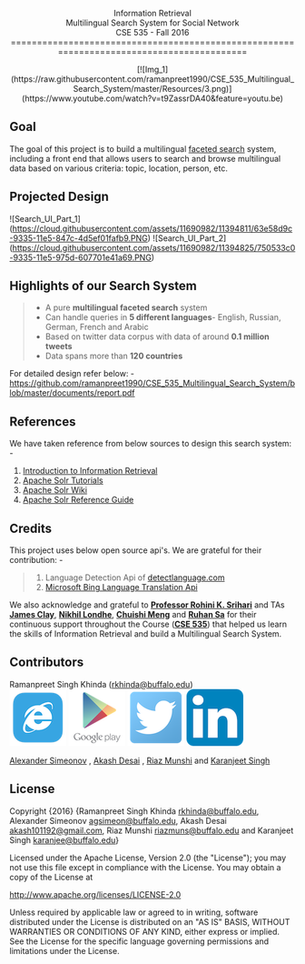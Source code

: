 <p align="center">Information Retrieval</br>Multilingual Search System for Social Network</br>CSE 535 - Fall 2016
==========================================================================================

<p align="center">[![Img_1](https://raw.githubusercontent.com/ramanpreet1990/CSE_535_Multilingual_Search_System/master/Resources/3.png)](https://www.youtube.com/watch?v=t9ZassrDA40&feature=youtu.be)


Goal
------
The goal of this project is to build a multilingual [faceted search](https://en.wikipedia.org/wiki/Faceted_search) system, including a front end that allows users to search and browse multilingual data based on various criteria: topic, location, person, etc.


Projected Design
---------------
![Search_UI_Part_1] (https://cloud.githubusercontent.com/assets/11690982/11394811/63e58d9c-9335-11e5-847c-4d5ef01fafb9.PNG)
![Search_UI_Part_2] (https://cloud.githubusercontent.com/assets/11690982/11394825/750533c0-9335-11e5-975d-607701e41a69.PNG)


Highlights of our Search System
---------------
> - A pure **multilingual faceted search** system
> - Can handle queries in **5 different languages**- English, Russian, German, French and Arabic
> - Based on twitter data corpus with data of around **0.1 million tweets**
> - Data spans more than **120 countries**

For detailed design refer below: -</br> https://github.com/ramanpreet1990/CSE_535_Multilingual_Search_System/blob/master/documents/report.pdf


References
------
We have taken reference from below sources to design this search system: -</br>
1. [Introduction to Information Retrieval](http://nlp.stanford.edu/IR-book/)</br>
2. [Apache Solr Tutorials](http://lucene.apache.org/solr/quickstart.html)</br>
3. [Apache Solr Wiki](https://wiki.apache.org/solr/FrontPage)</br>
4. [Apache Solr Reference Guide](https://cwiki.apache.org/confluence/display/solr/Apache+Solr+Reference+Guide)


Credits
-------
This project uses below open source api's. We are grateful for their contribution: -

> 1. Language Detection Api of [detectlanguage.com](https://detectlanguage.com/) 
> 2. [Microsoft Bing Language Translation Api](https://github.com/boatmeme/microsoft-translator-java-api)

We also acknowledge and grateful to [**Professor Rohini K. Srihari**](http://www.cedar.buffalo.edu/~rohini/) and TAs [**James Clay**](http://www.cse.buffalo.edu/people/?u=jnclay), [**Nikhil Londhe**](http://www.cse.buffalo.edu/people/?u=nikhillo), [**Chuishi Meng**](http://www.cse.buffalo.edu/people/?u=chuishim) and [**Ruhan Sa**](http://www.cse.buffalo.edu/people/?u=ruhansa) for their continuous support throughout the Course ([**CSE 535**](http://www.cse.buffalo.edu/shared/course.php?e=CSE&n=535&t=Information+Retrieval)) that helped us learn the skills of Information Retrieval and build a Multilingual Search System.


Contributors
---------
Ramanpreet Singh Khinda (rkhinda@buffalo.edu)</br>
[![website](https://raw.githubusercontent.com/ramanpreet1990/CSE_586_Simplified_Amazon_Dynamo/master/Resources/ic_website.png)](https://branded.me/ramanpreet1990)		[![googleplay](https://raw.githubusercontent.com/ramanpreet1990/CSE_586_Simplified_Amazon_Dynamo/master/Resources/ic_google_play.png)](https://play.google.com/store/apps/details?id=suny.buffalo.mis.research&hl=en)		[![twitter](https://raw.githubusercontent.com/ramanpreet1990/CSE_586_Simplified_Amazon_Dynamo/master/Resources/ic_twitter.png)](https://twitter.com/dk_sunny1)		[![linkedin](https://raw.githubusercontent.com/ramanpreet1990/CSE_586_Simplified_Amazon_Dynamo/master/Resources/ic_linkedin.png)](https://www.linkedin.com/in/ramanpreet1990)

[Alexander Simeonov](https://www.linkedin.com/in/agsimeonov) , [Akash Desai](https://www.linkedin.com/in/akash101192) , [Riaz Munshi](https://www.linkedin.com/in/riazmunshi) and [Karanjeet Singh](https://www.linkedin.com/in/karanjeet-singh-34a7836b) 

License
----------
Copyright {2016} 
{Ramanpreet Singh Khinda rkhinda@buffalo.edu, Alexander Simeonov agsimeon@buffalo.edu, Akash Desai akash101192@gmail.com, Riaz Munshi riazmuns@buffalo.edu and Karanjeet Singh karanjee@buffalo.edu} 

Licensed under the Apache License, Version 2.0 (the "License"); you may not use this file except in compliance with the License. You may obtain a copy of the License at

http://www.apache.org/licenses/LICENSE-2.0

Unless required by applicable law or agreed to in writing, software distributed under the License is distributed on an "AS IS" BASIS, WITHOUT WARRANTIES OR CONDITIONS OF ANY KIND, either express or implied. See the License for the specific language governing permissions and limitations under the License.
